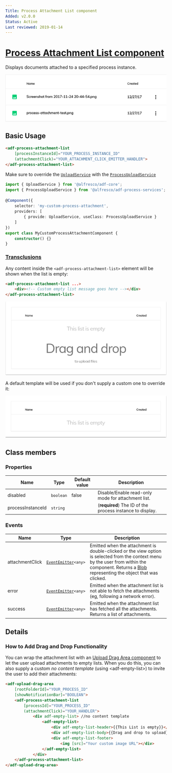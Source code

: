 ```yaml
---
Title: Process Attachment List component
Added: v2.0.0
Status: Active
Last reviewed: 2019-01-14
---
```


# [Process Attachment List component](../../../lib/process-services/src/lib/attachment/process-attachment-list.component.ts "Defined in process-attachment-list.component.ts")

Displays documents attached to a specified process instance.

![process-attachment-list-sample](../../docassets/images/process-attachment-list.png)

## Basic Usage

```html
<adf-process-attachment-list
    [processInstanceId]="YOUR_PROCESS_INSTANCE_ID"
    (attachmentClick)="YOUR_ATTACHMENT_CLICK_EMITTER_HANDLER">
</adf-process-attachment-list>
```

Make sure to override the [`UploadService`](../../core/services/upload.service.md) with the [`ProcessUploadService`](../../../lib/process-services/src/lib/task-list/services/process-upload.service.ts)

```ts
import { UploadService } from '@alfresco/adf-core';
import { ProcessUploadService } from '@alfresco/adf-process-services';

@Component({
    selector: 'my-custom-process-attachment',
    providers: [
        { provide: UploadService, useClass: ProcessUploadService }
    ]
})
export class MyCustomProcessAttachmentComponent {
    constructor() {}
}
```

### [Transclusions](../../user-guide/transclusion.md)

Any content inside the `<adf-process-attachment-list>` element will be shown when
the list is empty:

```html
<adf-process-attachment-list ...>
    <div><!-- Custom empty list message goes here --></div>
</adf-process-attachment-list>
```

![custom-no-content-drag-drop-template-sample](../../docassets/images/custom-no-content-drag-drop-template.png)

A default template will be used if you don't supply a custom one to override it:

![default-no-content-template-sample](../../docassets/images/default-no-content-template.png)

## Class members

### Properties

| Name | Type | Default value | Description |
| ---- | ---- | ------------- | ----------- |
| disabled | `boolean` | false | Disable/Enable read-only mode for attachment list. |
| processInstanceId | `string` |  | (**required**) The ID of the process instance to display. |

### Events

| Name | Type | Description |
| ---- | ---- | ----------- |
| attachmentClick | [`EventEmitter`](https://angular.io/api/core/EventEmitter)`<any>` | Emitted when the attachment is double-clicked or the view option is selected from the context menu by the user from within the component. Returns a [Blob](https://developer.mozilla.org/en-US/docs/Web/API/Blob) representing the object that was clicked. |
| error | [`EventEmitter`](https://angular.io/api/core/EventEmitter)`<any>` | Emitted when the attachment list is not able to fetch the attachments (eg, following a network error). |
| success | [`EventEmitter`](https://angular.io/api/core/EventEmitter)`<any>` | Emitted when the attachment list has fetched all the attachments. Returns a list of attachments. |

## Details

### How to Add Drag and Drop Functionality

You can wrap the attachment list with an
[Upload Drag Area component](../../content-services/components/upload-drag-area.component.md)
to let the user upload attachments to empty lists. When you do this, you can also supply
a custom _no content template_ (using &lt;adf-empty-list>) to invite the user to add their attachments:

<!-- {% raw %} -->

```html
<adf-upload-drag-area
    [rootFolderId]="YOUR_PROCESS_ID"
    [showNotificationBar]="BOOLEAN">
    <adf-process-attachment-list  
        [processId]="YOUR_PROCESS_ID"
        (attachmentClick)="YOUR_HANDLER">
            <div adf-empty-list> //no content template
                <adf-empty-list>
                    <div adf-empty-list-header>{{This List is empty}}</div>
                    <div adf-empty-list-body>{{Drag and drop to upload}}</div>
                    <div adf-empty-list-footer>
                        <img [src]="Your custom image URL"></div> 
                </adf-empty-list>
            </div>
    </adf-process-attachment-list>
</adf-upload-drag-area>
```

<!-- {% endraw %} -->
